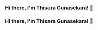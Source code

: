 ### Hi there, I'm Thisara Gunasekara! 👋

### Hi there, I'm Thisara Gunasekara! 👋

<!--
**Thisara290/Thisara290** is a ✨ _special_ ✨ repository because its `README.md` (this file) appears on your GitHub profile.

I am an experienced mobile application developer specializing in Flutter development. With a proven track record in creating cross-platform applications, I bring expertise in leveraging Flutter's robust framework to deliver intuitive and high-performance mobile solutions. My proficiency extends to crafting engaging user interfaces and optimizing app functionality to meet diverse project requirements.

Here's a representation of my proficiency in Flutter and Dart:

![Flutter/Dart Proficiency](https://progress-bar.dev/75/?title=Flutter&width=200&color=blue)

